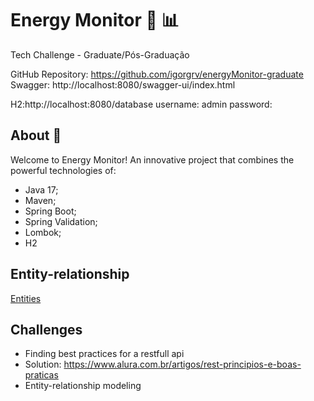 # Energy Monitor :battery: :bar_chart:
Tech Challenge - Graduate/Pós-Graduação

GitHub Repository: https://github.com/igorgrv/energyMonitor-graduate
Swagger: http://localhost:8080/swagger-ui/index.html

H2:http://localhost:8080/database
username: admin
password: 

## About :book:

Welcome to Energy Monitor! An innovative project that combines the powerful technologies of:

* Java 17;
* Maven; 
* Spring Boot;
* Spring Validation;
* Lombok;
* H2


## Entity-relationship

[Entities](Entities.jpeg) 

## Challenges

* Finding best practices for a restfull api 
* Solution: https://www.alura.com.br/artigos/rest-principios-e-boas-praticas
* Entity-relationship modeling
